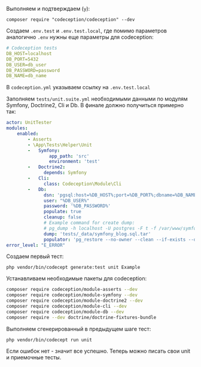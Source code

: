 
Выполняем и подтверждаем (`y`):

`composer require "codeception/codeception" --dev`

Создаем `.env.test` и `.env.test.local`, где помимо параметров аналогично `.env` нужны еще параметры для codeception:

```yaml
# Codeception tests
DB_HOST=localhost
DB_PORT=5432
DB_USER=db_user
DB_PASSWORD=password
DB_NAME=db_name
```

В `codeception.yml` указываем ссылку на `.env.test.local`

Заполняем `tests/unit.suite.yml` необходимыми данными по модулям Symfony, Doctrine2, Cli и Db. В финале должно
получиться примерно так:

```yaml
actor: UnitTester
modules:
    enabled:
        - Asserts
        - \App\Tests\Helper\Unit
        -   Symfony:
                app_path: 'src'
                environment: 'test'
        -   Doctrine2:
              depends: Symfony
        -   Cli:
              class: Codeception\Module\Cli
        -   Db:
              dsn: 'pgsql:host=%DB_HOST%;port=%DB_PORT%;dbname=%DB_NAME%'
              user: "%DB_USER%"
              password: '%DB_PASSWORD%'
              populate: true
              cleanup: false
              # Example command for create dump:
              # pg_dump -h localhost -U postgres -F t -f /var/www/symfony-blog.loc/tests/_data/symfony_blog.sql.tar symfony_blog --no-owner
              dump: 'tests/_data/symfony_blog.sql.tar'
              populator: 'pg_restore --no-owner --clean --if-exists --dbname $dbname --username $user --host $host --port=$port $dump'
error_level: "E_ERROR"
```

Создаем первый тест:

`php vendor/bin/codecept generate:test unit Example`

Устанавливаем необходимые пакеты для codeception:
 
```bash
composer require codeception/module-asserts --dev
composer require codeception/module-symfony --dev
composer require codeception/module-doctrine2 --dev
composer require codeception/module-cli --dev
composer require codeception/module-db --dev
composer require --dev doctrine/doctrine-fixtures-bundle
```

Выполняем сгенерированный в предыдущем шаге тест:

`php vendor/bin/codecept run unit`

Если ошибок нет - значит все успешно. Теперь можно писать свои unit и приемочные тесты.
